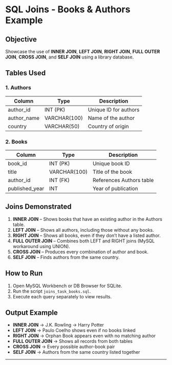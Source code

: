 # SQL Joins - Books & Authors Example

## Objective
Showcase the use of **INNER JOIN**, **LEFT JOIN**, **RIGHT JOIN**, **FULL OUTER JOIN**, **CROSS JOIN**, and **SELF JOIN** using a library database.

## Tables Used
### 1. Authors
| Column       | Type         | Description             |
|--------------|-------------|-------------------------|
| author_id    | INT (PK)    | Unique ID for authors   |
| author_name  | VARCHAR(100)| Name of the author      |
| country      | VARCHAR(50) | Country of origin       |

### 2. Books
| Column         | Type         | Description               |
|----------------|-------------|---------------------------|
| book_id        | INT (PK)    | Unique book ID            |
| title          | VARCHAR(100)| Title of the book         |
| author_id      | INT (FK)    | References Authors table  |
| published_year | INT         | Year of publication       |

## Joins Demonstrated
1. **INNER JOIN** – Shows books that have an existing author in the Authors table.
2. **LEFT JOIN** – Shows all authors, including those without any books.
3. **RIGHT JOIN** – Shows all books, even if they don’t have a listed author.
4. **FULL OUTER JOIN** – Combines both LEFT and RIGHT joins (MySQL workaround using UNION).
5. **CROSS JOIN** – Produces every combination of author and book.
6. **SELF JOIN** – Finds authors from the same country.

## How to Run
1. Open MySQL Workbench or DB Browser for SQLite.
2. Run the script `joins_task_books.sql`.
3. Execute each query separately to view results.

## Output Example
- **INNER JOIN** → J.K. Rowling → Harry Potter
- **LEFT JOIN** → Paulo Coelho shows even if no books linked
- **RIGHT JOIN** → Orphan Book appears even with no matching author
- **FULL OUTER JOIN** → Shows all records from both tables
- **CROSS JOIN** → Every possible author-book pair
- **SELF JOIN** → Authors from the same country listed together

---

